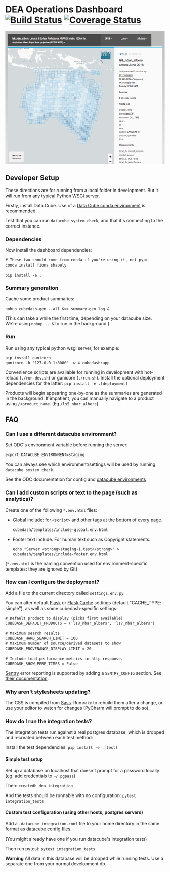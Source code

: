 # DEA Operations Dashboard [![Build Status](https://travis-ci.org/opendatacube/dea-dashboard.svg?branch=develop)](https://travis-ci.org/opendatacubee/dea-dashboard) [![Coverage Status](https://coveralls.io/repos/github/opendatacube/dea-dashboard/badge.svg?branch=develop)](https://coveralls.io/github/opendatacube/dea-dashboard?branch=develop)

![Dashboard Screenshot](deployment/screenshot.png)

## Developer Setup

These directions are for running from a local folder in development. But it will run from any typical Python WSGI server. 

Firstly, install Data Cube. Use of a [Data Cube conda environment](https://datacube-core.readthedocs.io/en/latest/ops/conda.html)
is recommended.

Test that you can run `datacube system check`, and that it's connecting
to the correct instance. 

### Dependencies

Now install the dashboard dependencies:

    # These two should come from conda if you're using it, not pypi
    conda install fiona shapely
    
    pip install -e .

### Summary generation

Cache some product summaries:

    nohup cubedash-gen --all &>> summary-gen.log &

(This can take a while the first time, depending on your datacube size. 
We're using `nohup .. &` to run in the background.)

### Run

Run using any typical python wsgi server, for example:

    pip install gunicorn
    gunicorn -b '127.0.0.1:8080' -w 4 cubedash:app

Convenience scripts are available for running in development with hot-reload (`./run-dev.sh`)
or gunicorn (`./run.sh`). Install the optional deployment dependencies for the latter: `pip install -e .[deployment]`

Products will begin appearing one-by-one as the summaries are generated in the background.
If impatient, you can manually navigate to a product using `/<product_name`. (Eg `/ls5_nbar_albers`) 


## FAQ


### Can I use a different datacube environment?

Set ODC's environment variable before running the server:

    export DATACUBE_ENVIRONMENT=staging

You can always see which environment/settings will be used by running `datacube system check`.

See the ODC documentation for config and [datacube environments](https://datacube-core.readthedocs.io/en/latest/user/config.html#runtime-config) 

### Can I add custom scripts or text to the page (such as analytics)?

Create one of the following `*.env.html` files:

- Global include: for `<script>` and other tags at the bottom of every page.

      cubedash/templates/include-global.env.html

- Footer text include. For human text such as Copyright statements.
  
      echo "Server <strong>staging-1.test</strong>" > cubedash/templates/include-footer.env.html

(`*.env.html` is the naming convention used for environment-specific templates: they are ignored by 
Git)

### How can I configure the deployment?

Add a file to the current directory called `settings.env.py`

You can alter default [Flask](http://flask.pocoo.org/docs/1.0/config/) or
[Flask Cache](https://pythonhosted.org/Flask-Caching/#configuring-flask-caching) settings 
(default "CACHE_TYPE: simple"), as well as some cubedash-specific settings:

    # Default product to display (picks first available)
    CUBEDASH_DEFAULT_PRODUCTS = ('ls8_nbar_albers', 'ls7_nbar_albers')
    
    # Maximum search results
    CUBEDASH_HARD_SEARCH_LIMIT = 100
    # Maximum number of source/derived datasets to show
    CUBEDASH_PROVENANCE_DISPLAY_LIMIT = 20
    
    # Include load performance metrics in http response.
    CUBEDASH_SHOW_PERF_TIMES = False

[Sentry](https://sentry.io/) error reporting is supported by adding a `SENTRY_CONFIG` section.
See [their documentation](https://docs.sentry.io/clients/python/integrations/flask/#settings).  

### Why aren't stylesheets updating?

The CSS is compiled from [Sass](https://sass-lang.com/). Run `make` to rebuild them after a change,
or use your editor to watch for changes (PyCharm will prompt to do so).

### How do I run the integration tests?
    
The integration tests run against a real postgres database, which is dropped and 
recreated between each test method:

Install the test dependencies: `pip install -e .[test]`

#### Simple test setup

Set up a database on localhost that doesn't prompt for a password locally (eg. add credentials to `~/.pgpass`)

Then: `createdb dea_integration`

And the tests should be runnable with no configuration: `pytest integration_tests`

#### Custom test configuration (using other hosts, postgres servers)

Add a `.datacube_integration.conf` file to your home directory in the same format as 
[datacube config files](https://datacube-core.readthedocs.io/en/latest/user/config.html#runtime-config).

(You might already have one if you run datacube's integration tests)

Then run pytest: `pytest integration_tests`

__Warning__ All data in this database will be dropped while running tests. Use a separate one from your normal 
development db.
